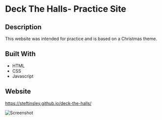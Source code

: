 # Deck The Halls- Practice Site 

## Description
This website was intended for practice and is based on a Christmas theme. 

## Built With
* HTML
* CSS 
* Javascript


## Website
https://steftinsley.github.io/deck-the-halls/

![Screenshot](https://github.com/steftinsley/pumpkin-spice-practice/blob/main/assets/images/pumpkin-spice.png)
